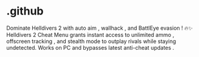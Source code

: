 # .github
Dominate Helldivers 2 with auto aim , wallhack , and BattlEye evasion ! 🔥✨ Helldivers 2 Cheat Menu grants instant access to unlimited ammo , offscreen tracking , and stealth mode to outplay rivals while staying undetected. Works on PC and bypasses latest anti-cheat updates  .
